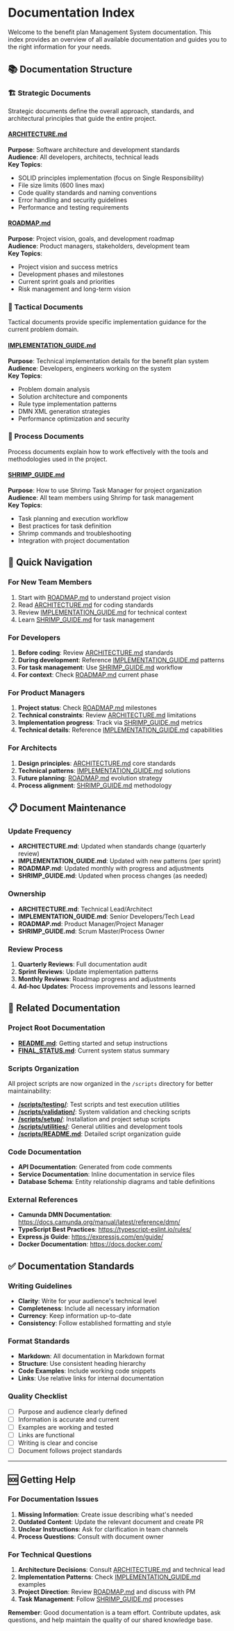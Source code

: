 # Documentation Index

Welcome to the benefit plan Management System documentation. This index provides an overview of all available documentation and guides you to the right information for your needs.

## 📚 Documentation Structure

### 🏗️ Strategic Documents
Strategic documents define the overall approach, standards, and architectural principles that guide the entire project.

#### [ARCHITECTURE.md](./ARCHITECTURE.md)
**Purpose**: Software architecture and development standards  
**Audience**: All developers, architects, technical leads  
**Key Topics**:
- SOLID principles implementation (focus on Single Responsibility)
- File size limits (600 lines max)
- Code quality standards and naming conventions
- Error handling and security guidelines
- Performance and testing requirements

#### [ROADMAP.md](./ROADMAP.md)
**Purpose**: Project vision, goals, and development roadmap  
**Audience**: Product managers, stakeholders, development team  
**Key Topics**:
- Project vision and success metrics
- Development phases and milestones
- Current sprint goals and priorities
- Risk management and long-term vision

### 🔧 Tactical Documents
Tactical documents provide specific implementation guidance for the current problem domain.

#### [IMPLEMENTATION_GUIDE.md](./IMPLEMENTATION_GUIDE.md)
**Purpose**: Technical implementation details for the benefit plan system  
**Audience**: Developers, engineers working on the system  
**Key Topics**:
- Problem domain analysis
- Solution architecture and components
- Rule type implementation patterns
- DMN XML generation strategies
- Performance optimization and security

### 🦐 Process Documents
Process documents explain how to work effectively with the tools and methodologies used in the project.

#### [SHRIMP_GUIDE.md](./SHRIMP_GUIDE.md)
**Purpose**: How to use Shrimp Task Manager for project organization  
**Audience**: All team members using Shrimp for task management  
**Key Topics**:
- Task planning and execution workflow
- Best practices for task definition
- Shrimp commands and troubleshooting
- Integration with project documentation

## 🎯 Quick Navigation

### For New Team Members
1. Start with [ROADMAP.md](./ROADMAP.md) to understand project vision
2. Read [ARCHITECTURE.md](./ARCHITECTURE.md) for coding standards
3. Review [IMPLEMENTATION_GUIDE.md](./IMPLEMENTATION_GUIDE.md) for technical context
4. Learn [SHRIMP_GUIDE.md](./SHRIMP_GUIDE.md) for task management

### For Developers
1. **Before coding**: Review [ARCHITECTURE.md](./ARCHITECTURE.md) standards
2. **During development**: Reference [IMPLEMENTATION_GUIDE.md](./IMPLEMENTATION_GUIDE.md) patterns
3. **For task management**: Use [SHRIMP_GUIDE.md](./SHRIMP_GUIDE.md) workflow
4. **For context**: Check [ROADMAP.md](./ROADMAP.md) current phase

### For Product Managers
1. **Project status**: Check [ROADMAP.md](./ROADMAP.md) milestones
2. **Technical constraints**: Review [ARCHITECTURE.md](./ARCHITECTURE.md) limitations
3. **Implementation progress**: Track via [SHRIMP_GUIDE.md](./SHRIMP_GUIDE.md) metrics
4. **Technical details**: Reference [IMPLEMENTATION_GUIDE.md](./IMPLEMENTATION_GUIDE.md) capabilities

### For Architects
1. **Design principles**: [ARCHITECTURE.md](./ARCHITECTURE.md) core standards
2. **Technical patterns**: [IMPLEMENTATION_GUIDE.md](./IMPLEMENTATION_GUIDE.md) solutions
3. **Future planning**: [ROADMAP.md](./ROADMAP.md) evolution strategy
4. **Process alignment**: [SHRIMP_GUIDE.md](./SHRIMP_GUIDE.md) methodology

## 📋 Document Maintenance

### Update Frequency
- **ARCHITECTURE.md**: Updated when standards change (quarterly review)
- **IMPLEMENTATION_GUIDE.md**: Updated with new patterns (per sprint)
- **ROADMAP.md**: Updated monthly with progress and adjustments
- **SHRIMP_GUIDE.md**: Updated when process changes (as needed)

### Ownership
- **ARCHITECTURE.md**: Technical Lead/Architect
- **IMPLEMENTATION_GUIDE.md**: Senior Developers/Tech Lead  
- **ROADMAP.md**: Product Manager/Project Manager
- **SHRIMP_GUIDE.md**: Scrum Master/Process Owner

### Review Process
1. **Quarterly Reviews**: Full documentation audit
2. **Sprint Reviews**: Update implementation patterns
3. **Monthly Reviews**: Roadmap progress and adjustments
4. **Ad-hoc Updates**: Process improvements and lessons learned

## 🔗 Related Documentation

### Project Root Documentation
- **[README.md](../README.md)**: Getting started and setup instructions
- **[FINAL_STATUS.md](./FINAL_STATUS.md)**: Current system status summary

### Scripts Organization
All project scripts are now organized in the `/scripts` directory for better maintainability:

- **[/scripts/testing/](../scripts/testing/)**: Test scripts and test execution utilities
- **[/scripts/validation/](../scripts/validation/)**: System validation and checking scripts
- **[/scripts/setup/](../scripts/setup/)**: Installation and project setup scripts  
- **[/scripts/utilities/](../scripts/utilities/)**: General utilities and development tools
- **[/scripts/README.md](../scripts/README.md)**: Detailed script organization guide

### Code Documentation
- **API Documentation**: Generated from code comments
- **Service Documentation**: Inline documentation in service files
- **Database Schema**: Entity relationship diagrams and table definitions

### External References
- **Camunda DMN Documentation**: https://docs.camunda.org/manual/latest/reference/dmn/
- **TypeScript Best Practices**: https://typescript-eslint.io/rules/
- **Express.js Guide**: https://expressjs.com/en/guide/
- **Docker Documentation**: https://docs.docker.com/

## ✅ Documentation Standards

### Writing Guidelines
- **Clarity**: Write for your audience's technical level
- **Completeness**: Include all necessary information
- **Currency**: Keep information up-to-date
- **Consistency**: Follow established formatting and style

### Format Standards
- **Markdown**: All documentation in Markdown format
- **Structure**: Use consistent heading hierarchy
- **Code Examples**: Include working code snippets
- **Links**: Use relative links for internal documentation

### Quality Checklist
- [ ] Purpose and audience clearly defined
- [ ] Information is accurate and current
- [ ] Examples are working and tested
- [ ] Links are functional
- [ ] Writing is clear and concise
- [ ] Document follows project standards

---

## 🆘 Getting Help

### For Documentation Issues
1. **Missing Information**: Create issue describing what's needed
2. **Outdated Content**: Update the relevant document and create PR
3. **Unclear Instructions**: Ask for clarification in team channels
4. **Process Questions**: Consult with document owner

### For Technical Questions
1. **Architecture Decisions**: Consult [ARCHITECTURE.md](./ARCHITECTURE.md) and technical lead
2. **Implementation Patterns**: Check [IMPLEMENTATION_GUIDE.md](./IMPLEMENTATION_GUIDE.md) examples
3. **Project Direction**: Review [ROADMAP.md](./ROADMAP.md) and discuss with PM
4. **Task Management**: Follow [SHRIMP_GUIDE.md](./SHRIMP_GUIDE.md) processes

**Remember**: Good documentation is a team effort. Contribute updates, ask questions, and help maintain the quality of our shared knowledge base.
